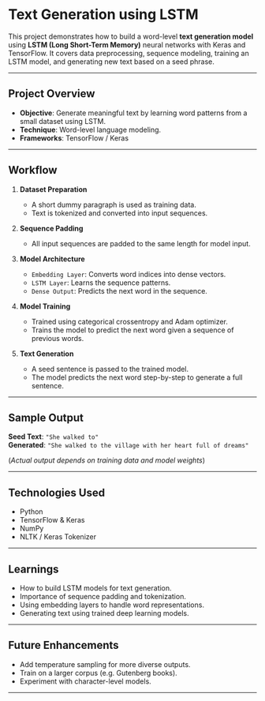 # Text Generation using LSTM

This project demonstrates how to build a word-level **text generation model** using **LSTM (Long Short-Term Memory)** neural networks with Keras and TensorFlow. It covers data preprocessing, sequence modeling, training an LSTM model, and generating new text based on a seed phrase.

---

## Project Overview

- **Objective**: Generate meaningful text by learning word patterns from a small dataset using LSTM.
- **Technique**: Word-level language modeling.
- **Frameworks**: TensorFlow / Keras

---

## Workflow

1. **Dataset Preparation**  
   - A short dummy paragraph is used as training data.
   - Text is tokenized and converted into input sequences.

2. **Sequence Padding**  
   - All input sequences are padded to the same length for model input.

3. **Model Architecture**  
   - `Embedding Layer`: Converts word indices into dense vectors.
   - `LSTM Layer`: Learns the sequence patterns.
   - `Dense Output`: Predicts the next word in the sequence.

4. **Model Training**  
   - Trained using categorical crossentropy and Adam optimizer.
   - Trains the model to predict the next word given a sequence of previous words.

5. **Text Generation**  
   - A seed sentence is passed to the trained model.
   - The model predicts the next word step-by-step to generate a full sentence.

---

## Sample Output

**Seed Text**: `"She walked to"`  
**Generated**: `"She walked to the village with her heart full of dreams"`

(*Actual output depends on training data and model weights*)

---

## Technologies Used

- Python
- TensorFlow & Keras
- NumPy
- NLTK / Keras Tokenizer

---

## Learnings

- How to build LSTM models for text generation.
- Importance of sequence padding and tokenization.
- Using embedding layers to handle word representations.
- Generating text using trained deep learning models.

---

## Future Enhancements

- Add temperature sampling for more diverse outputs.
- Train on a larger corpus (e.g. Gutenberg books).
- Experiment with character-level models.

---




